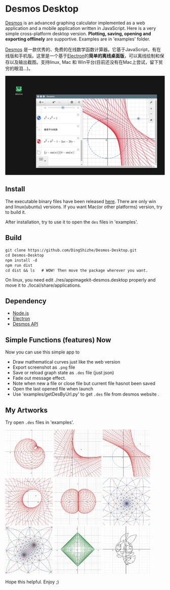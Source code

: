 # Desmos Desktop

[Desmos](https://www.desmos.com/about) is an advanced graphing calculator implemented as a web application and a mobile application written in JavaScript. Here is a very simple cross-platform desktop version. **Plotting, saving, opening and exporting offlinely** are supportive. Examples are in 'examples' folder.

[Desmos](https://www.desmos.com/about) 是一款优秀的、免费的在线数学函数计算器。它基于JavaScript，有在线版和手机版。这里是一个基于[Electron](http://electron.atom.io/)的**简单的离线桌面版**，可以离线绘制和保存以及输出截图。支持linux, Mac 和 Win平台(目前还没有在Mac上尝试，留下贫穷的眼泪...)。

<img src="./res/app.png" width="600"/>

## Install

The executable binary files have been released  [here](https://github.com/DingShizhe/Desmos-Desktop/releases/tag/v1.0.0). There are only win and linux(ubuntu) versions. If you want Mac(or other platforms) version, try to build it.

After installation, try to use it to open the `des` files in 'examples'.

## Build
```
git clone https://github.com/DingShizhe/Desmos-Desktop.git
cd Desmos-Desktop
npm install -d
npm run dist
cd dist && ls   # WOW! Then move the package wherever you want. 
```
On linux, you need edit ./res/appimagekit-desmos.desktop properly and move it to ./local/share/applications.

## Dependency
- [Node.js](https://nodejs.org/en/)
- [Electron](http://electron.atom.io/)
- [Desmos API](https://www.desmos.com/api/)


## Simple Functions (features) Now
Now you can use this simple app to
- Draw mathematical curves just like the web version
- Export screenshot as `.png` file
- Save or reload graph state as `.des` file (just json)
- Fade out message effect.
- Note when new a file or close file but current file hasnot been saved
- Open the last opened file when launch
- Use 'examples/getDesByUrl.py' to get `.des` file from desmos website
  .

## My Artworks

Try open `.des` files in 'examples'.

<img src="res/Cardioid.png" width="150"/>
<img src="res/Folded Conic Section.png" width="150"/>
<img src="res/Folded Conic Section2.png" width="150"/>
<img src="res/Folded Conic Section3.png" width="150"/>

<img src="res/Brain.png" width="150"/>
<img src="res/Mobius2.png" width="150"/>
<img src="res/Mobius.png" width="150"/>
<img src="res/Astroid.png" width="150"/>

<img src="res/Powerpuff Grils.png" width="150"/>

Hope this helpful. Enjoy ;)
